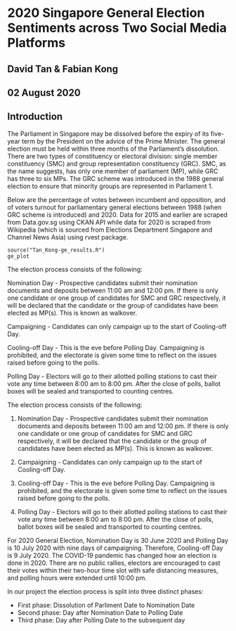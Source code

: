 # 2020 Singapore General Election Sentiments across Two Social Media Platforms

## David Tan & Fabian Kong
## 02 August 2020

## Introduction

The Parliament in Singapore may be dissolved before the expiry of its five-year term by the President on the advice of the Prime Minister. The general election must be held within three months of the Parliament’s dissolution. There are two types of constituency or electoral division: single member constituency (SMC) and group representation constituency (GRC). SMC, as the name suggests, has only one member of parliament (MP), while GRC has three to six MPs. The GRC scheme was introduced in the 1988 general election to ensure that minority groups are represented in Parliament 1.

Below are the percentage of votes between incumbent and opposition, and of voters turnout for parliamentary general elections between 1988 (when GRC scheme is introduced) and 2020. Data for 2015 and earlier are scraped from Data.gov.sg using CKAN API while data for 2020 is scraped from Wikipedia (which is sourced from Elections Department Singapore and Channel News Asia) using rvest package.

```
source("Tan_Kong-ge_results.R")
ge_plot
```

The election process consists of the following:

Nomination Day - Prospective candidates submit their nomination documents and deposits between 11:00 am and 12:00 pm. If there is only one candidate or one group of candidates for SMC and GRC respectively, it will be declared that the candidate or the group of candidates have been elected as MP(s). This is known as walkover.

Campaigning - Candidates can only campaign up to the start of Cooling-off Day.

Cooling-off Day - This is the eve before Polling Day. Campaigning is prohibited, and the electorate is given some time to reflect on the issues raised before going to the polls.

Polling Day - Electors will go to their allotted polling stations to cast their vote any time between 8:00 am to 8:00 pm. After the close of polls, ballot boxes will be sealed and transported to counting centres.

The election process consists of the following:

1. Nomination Day - Prospective candidates submit their nomination documents and deposits between 11:00 am and 12:00 pm. If there is only one candidate or one group of candidates for SMC and GRC respectively, it will be declared that the candidate or the group of candidates have been elected as MP(s). This is known as walkover.

2. Campaigning - Candidates can only campaign up to the start of Cooling-off Day.

3. Cooling-off Day - This is the eve before Polling Day. Campaigning is prohibited, and the electorate is given some time to reflect on the issues raised before going to the polls.

4. Polling Day - Electors will go to their allotted polling stations to cast their vote any time between 8:00 am to 8:00 pm. After the close of polls, ballot boxes will be sealed and transported to counting centres.

For 2020 General Election, Nomination Day is 30 June 2020 and Polling Day is 10 July 2020 with nine days of campaigning. Therefore, Cooling-off Day is 9 July 2020. The COVID-19 pandemic has changed how an election is done in 2020. There are no public rallies, electors are encouraged to cast their votes within their two-hour time slot with safe distancing measures, and polling hours were extended until 10:00 pm.

In our project the election process is split into three distinct phases:

* First phase: Dissolution of Parliment Date to Nomination Date
* Second phase: Day after Nomination Date to Polling Date
* Third phase: Day after Polling Date to the subsequent day